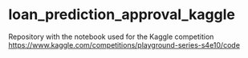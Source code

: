 # loan_prediction_approval_kaggle
Repository with the notebook used for the Kaggle competition https://www.kaggle.com/competitions/playground-series-s4e10/code
